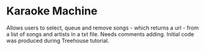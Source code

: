 # Karaoke Machine
Allows users to select, queue and remove songs - which returns a url - from a list of songs and artists in a txt file.
Needs comments adding.
Initial code was produced during Treehouse tutorial.